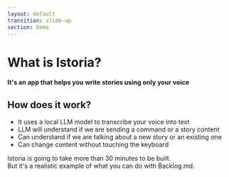 ```yaml
---
layout: default
transition: slide-up
section: Demo
---
```


# What is Istoria?

<div v-click>

#### It's an app that helps you write stories using only your voice

</div>

<div v-click class="mt-10">

## How does it work?

</div>

<v-clicks class="mt-4">

* It uses a local LLM model to transcribe your voice into text
* LLM will understand if we are sending a command or a story content
* Can understand if we are talking about a new story or an existing one
* Can change content without touching the keyboard

</v-clicks>

<card v-click icon="💡" class="mt-6" title="NOTE" >
Istoria is going to take more than 30 minutes to be built. <br>
But it's a realistic example of what you can do with Backlog.md.
</card>

